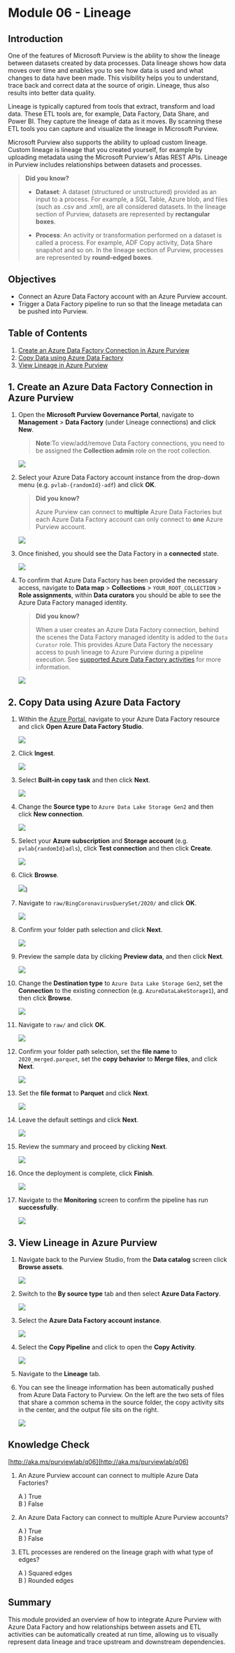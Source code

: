 # Module 06 - Lineage

## Introduction

One of the features of Microsoft Purview is the ability to show the lineage between datasets created by data processes. Data lineage shows how data moves over time and enables you to see how data is used and what changes to data have been made. This visibility helps you to understand, trace back and correct data at the source of origin. Lineage, thus also results into better data quality.

Lineage is typically captured from tools that extract, transform and load data. These ETL tools are, for example, Data Factory, Data Share, and Power BI. They capture the lineage of data as it moves. By scanning these ETL tools you can capture and visualize the lineage in Microsoft Purview.

Microsoft Purview also supports the ability to upload custom lineage. Custom lineage is lineage that you created yourself, for example by uploading metadata using the Microsoft Purview's Atlas REST APIs. Lineage in Purview includes relationships between datasets and processes.

> **Did you know?**
>
> * **Dataset**: A dataset (structured or unstructured) provided as an input to a process. For example, a SQL Table, Azure blob, and files (such as .csv and .xml), are all considered datasets. In the lineage section of Purview, datasets are represented by **rectangular boxes**.
>
> * **Process**: An activity or transformation performed on a dataset is called a process. For example, ADF Copy activity, Data Share snapshot and so on. In the lineage section of Purview, processes are represented by **round-edged boxes**.


## Objectives

* Connect an Azure Data Factory account with an Azure Purview account.
* Trigger a Data Factory pipeline to run so that the lineage metadata can be pushed into Purview.

## Table of Contents

1. [Create an Azure Data Factory Connection in Azure Purview](#1-create-an-azure-data-factory-connection-in-azure-purview)
2. [Copy Data using Azure Data Factory](#2-copy-data-using-azure-data-factory)
3. [View Lineage in Azure Purview](#3-view-lineage-in-azure-purview)

## 1. Create an Azure Data Factory Connection in Azure Purview

1. Open the **Microsoft Purview Governance Portal**, navigate to **Management** > **Data Factory** (under Lineage connections) and click **New**.

    > **Note**:To view/add/remove Data Factory connections, you need to be assigned the **Collection admin** role on the root collection.

    ![](../images/module06/M6-T1-S1.png)

2. Select your Azure Data Factory account instance from the drop-down menu (e.g. `pvlab-{randomId}-adf`) and click **OK**.

    > **Did you know?**
    >
    > Azure Purview can connect to **multiple** Azure Data Factories but each Azure Data Factory account can only connect to **one** Azure Purview account.

    ![](../images/module06/06.07-purview-adf.png)

3. Once finished, you should see the Data Factory in a **connected** state.

    ![](../images/module06/M6-T1-S3.png)

4. To confirm that Azure Data Factory has been provided the necessary access, navigate to **Data map** > **Collections** > `YOUR_ROOT_COLLECTION` > **Role assignments**, within **Data curators** you should be able to see the Azure Data Factory managed identity.

    >**Did you know?**
    >
    > When a user creates an Azure Data Factory connection, behind the scenes the Data Factory managed identity is added to the `Data Curator` role. This provides Azure Data Factory the necessary access to push lineage to Azure Purview during a pipeline execution. See [supported Azure Data Factory activities](https://docs.microsoft.com/en-us/azure/purview/how-to-link-azure-data-factory#supported-azure-data-factory-activities) for more information.

    ![](../images/module06/M6-T1-S4.png)

## 2. Copy Data using Azure Data Factory

1. Within the [Azure Portal](https://portal.azure.com), navigate to your Azure Data Factory resource and click **Open Azure Data Factory Studio**.

    ![](../images/module06/06.09-adf-author.png)

2. Click **Ingest**.

    ![](../images/module06/06.10-adf-copywizard.png)

3. Select **Built-in copy task** and then click **Next**.

    ![](../images/module06/06.11-adf-pipelinename.png)

4. Change the **Source type** to `Azure Data Lake Storage Gen2` and then click **New connection**.
    
    ![](../images/module06/06.12-adf-sourceconn.png)

5. Select your **Azure subscription** and **Storage account** (e.g. `pvlab{randomId}adls`), click **Test connection** and then click **Create**.

    ![](../images/module06/06.14-adf-linkedservice.png)

8. Click **Browse**.

    ![](../images/module06/06.16-adf-browse.png))

9. Navigate to `raw/BingCoronavirusQuerySet/2020/` and click **OK**.
    
    ![](../images/module06/06.17-adf-choose.png)

10. Confirm your folder path selection and click **Next**.

    ![](../images/module06/06.18-adf-input.png)

11. Preview the sample data by clicking **Preview data**, and then click **Next**.
    
    ![](../images/module06/06.19-adf-preview.png)

13. Change the **Destination type** to `Azure Data Lake Storage Gen2`, set the **Connection** to the existing connection (e.g. `AzureDataLakeStorage1`), and then click **Browse**.

    ![](../images/module06/06.21-adf-browseoutput.png)

14. Navigate to `raw/` and click **OK**.

    ![](../images/module06/06.22-adf-chooseoutput.png)

15. Confirm your folder path selection, set the **file name** to `2020_merged.parquet`, set the **copy behavior** to **Merge files**, and click **Next**.

    ![](../images/module06/06.23-adf-merge.png)

16. Set the **file format** to **Parquet** and click **Next**.

    ![](../images/module06/06.24-adf-format.png)

17. Leave the default settings and click **Next**.

    ![](../images/module06/06.25-adf-settings.png)

18. Review the summary and proceed by clicking **Next**.

    ![](../images/module06/06.26-adf-summary.png)

19. Once the deployment is complete, click **Finish**.

    ![](../images/module06/06.27-adf-finish.png)

20. Navigate to the **Monitoring** screen to confirm the pipeline has run **successfully**.

    ![](../images/module06/06.28-adf-monitor.png)

## 3. View Lineage in Azure Purview

1. Navigate back to the Purview Studio, from the **Data catalog** screen click **Browse assets**.

    ![](../images/module06/m6tsk3stp1.1.png)

2. Switch to the **By source type** tab and then select **Azure Data Factory**.

    ![](../images/module06/m6tsk3stp2.png)

3. Select the **Azure Data Factory account instance**.

    ![](../images/module06/m6tsk3stp3.png)

4. Select the **Copy Pipeline** and click to open the **Copy Activity**.
    
    ![](../images/module06/m6tsk3stp4.png)

5. Navigate to the **Lineage** tab.

6. You can see the lineage information has been automatically pushed from Azure Data Factory to Purview. On the left are the two sets of files that share a common schema in the source folder, the copy activity sits in the center, and the output file sits on the right.

    ![](../images/module06/m6tsk3st5.png)

## Knowledge Check
[http://aka.ms/purviewlab/q06](http://aka.ms/purviewlab/q06)

1. An Azure Purview account can connect to multiple Azure Data Factories?

    A ) True  
    B ) False

2. An Azure Data Factory can connect to multiple Azure Purview accounts?

    A ) True  
    B ) False  

3. ETL processes are rendered on the lineage graph with what type of edges?

    A ) Squared edges  
    B ) Rounded edges  

## Summary

This module provided an overview of how to integrate Azure Purview with Azure Data Factory and how relationships between assets and ETL activities can be automatically created at run time, allowing us to visually represent data lineage and trace upstream and downstream dependencies.
